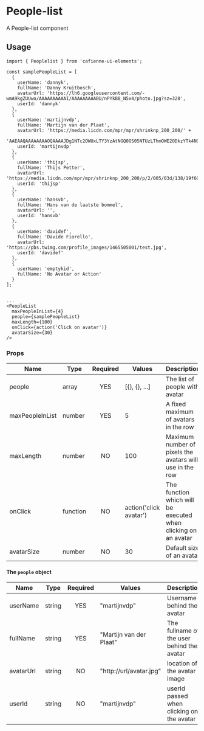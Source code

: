 # People-list

A People-list component

## Usage

```
import { Peoplelist } from 'cafienne-ui-elements';

const samplePeopleList = [
  {
    userName: 'dannyk',
    fullName: 'Danny Kruitbosch',
    avatarUrl: 'https://lh6.googleusercontent.com/-wmA9kgZUUwo/AAAAAAAAAAI/AAAAAAAAABU/nPYkBB_N5x4/photo.jpg?sz=328',
    userId: 'dannyk'
  },
  {
    userName: 'martijnvdp',
    fullName: 'Martijn van der Plaat',
    avatarUrl: 'https://media.licdn.com/mpr/mpr/shrinknp_200_200/' +
    'AAEAAQAAAAAAAAOQAAAAJDg1NTc2OWUxLTY3YzAtNGQ0OS05NTUzLThmOWE2ODkzYTk4NQ.jpg',
    userId: 'martijnvdp'
  },
  {
    userName: 'thijsp',
    fullName: 'Thijs Petter',
    avatarUrl: 'https://media.licdn.com/mpr/mpr/shrinknp_200_200/p/2/005/03d/138/19f60a2.jpg',
    userId: 'thijsp'
  },
  {
    userName: 'hansvb',
    fullName: 'Hans van de laatste bommel',
    avatarUrl: '',
    userId: 'hansvb'
  },
  {
    userName: 'davidef',
    fullName: 'Davide Fiorello',
    avatarUrl: 'https://pbs.twimg.com/profile_images/1465505001/test.jpg',
    userId: 'davidef'
  },
  {
    userName: 'emptykid',
    fullName: 'No Avatar or Action'
  }
];


...
<PeopleList
  maxPeopleInList={4}
  people={samplePeopleList}
  maxLength={100}
  onClick={action('Click on avatar')}
  avatarSize={30}
/>
```

### Props

| Name          | Type      | Required | Values        | Description |
|---------------|-----------|:--------:|---------------|-------------|
|people          |array<Item>|YES       |[{}, {}, ...]| The list of people with avatar
|maxPeopleInList      |number     | YES   | 5 | A fixed maximum of avatars in the row
|maxLength| number| NO| 100| Maximum number of pixels the avatars will use in the row
|onClick | function| NO| action('click avatar')| The function which will be executed when clicking on an avatar
|avatarSize | number| NO| 30| Default size of an avatar

#### The `people` object
| Name          | Type      | Required | Values        | Description |
|---------------|-----------|:--------:|---------------|-------------|
|userName          |string     |YES       |"martijnvdp" |Username behind the avatar
|fullName            |string     | YES   |"Martijn van der Plaat" |The fullname of the user behind the avatar
|avatarUrl | string| NO | "http://url/avatar.jpg" | location of the avatar image
|userId | string| NO | "martijnvdp" | userId passed when clicking on the avatar
